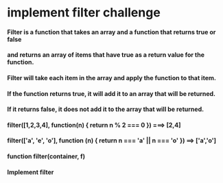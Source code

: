 # implement filter challenge

#### Filter is a function that takes an array and a function that returns true or false
#### and returns an array of items that have true as a return value for the function.
#### Filter will take each item in the array and apply the function to that item.
#### If the function returns true, it will add it to an array that will be returned.
#### If it returns false, it does not add it to the array that will be returned.

#### filter([1,2,3,4], function(n) { return n % 2 === 0 }) ===> [2,4]
#### filter(['a', 'e', 'o'], function (n) { return n === 'a' || n === 'o' }) ==> ['a','o']

#### function filter(container, f)

#### Implement filter
